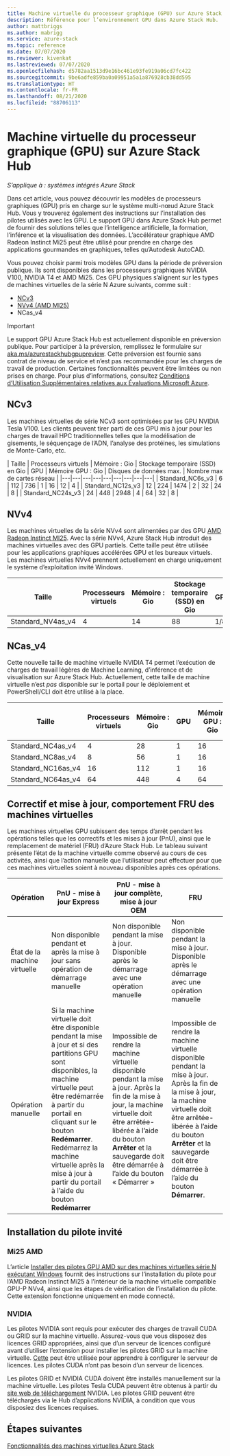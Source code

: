 ```yaml
---
title: Machine virtuelle du processeur graphique (GPU) sur Azure Stack Hub
description: Référence pour l’environnement GPU dans Azure Stack Hub.
author: mattbriggs
ms.author: mabrigg
ms.service: azure-stack
ms.topic: reference
ms.date: 07/07/2020
ms.reviewer: kivenkat
ms.lastreviewed: 07/07/2020
ms.openlocfilehash: d5782aa1513d9e16bc461e93fe919a06cd7fc422
ms.sourcegitcommit: 9be6adfe859ba0a09951a5a1a876928cb38dd595
ms.translationtype: HT
ms.contentlocale: fr-FR
ms.lasthandoff: 08/21/2020
ms.locfileid: "88706113"
---
```

# <a name="graphics-processing-unit-gpu-virtual-machine-vm-on-azure-stack-hub"></a>Machine virtuelle du processeur graphique (GPU) sur Azure Stack Hub

*S’applique à : systèmes intégrés Azure Stack*

Dans cet article, vous pouvez découvrir les modèles de processeurs graphiques (GPU) pris en charge sur le système multi-nœud Azure Stack Hub. Vous y trouverez également des instructions sur l’installation des pilotes utilisés avec les GPU. Le support GPU dans Azure Stack Hub permet de fournir des solutions telles que l’intelligence artificielle, la formation, l’inférence et la visualisation des données. L’accélérateur graphique AMD Radeon Instinct Mi25 peut être utilisé pour prendre en charge des applications gourmandes en graphiques, telles qu’Autodesk AutoCAD.

Vous pouvez choisir parmi trois modèles GPU dans la période de préversion publique. Ils sont disponibles dans les processeurs graphiques NVIDIA V100, NVIDIA T4 et AMD Mi25. Ces GPU physiques s’alignent sur les types de machines virtuelles de la série N Azure suivants, comme suit :
- [NCv3](https://docs.microsoft.com/azure/virtual-machines/ncv3-series)
- [NVv4 (AMD MI25)](https://docs.microsoft.com/azure/virtual-machines/nvv4-series)
- NCas_v4

> [!IMPORTANT]  
> Le support GPU Azure Stack Hub est actuellement disponible en préversion publique. Pour participer à la préversion, remplissez le formulaire sur [aka.ms/azurestackhubgpupreview](https://aka.ms/azurestackhubgpupreview).
> Cette préversion est fournie sans contrat de niveau de service et n’est pas recommandée pour les charges de travail de production. Certaines fonctionnalités peuvent être limitées ou non prises en charge. Pour plus d’informations, consultez [Conditions d’Utilisation Supplémentaires relatives aux Évaluations Microsoft Azure](https://azure.microsoft.com/support/legal/preview-supplemental-terms/).

## <a name="ncv3"></a>NCv3

Les machines virtuelles de série NCv3 sont optimisées par les GPU NVIDIA Tesla V100. Les clients peuvent tirer parti de ces GPU mis à jour pour les charges de travail HPC traditionnelles telles que la modélisation de gisements, le séquençage de l’ADN, l’analyse des protéines, les simulations de Monte-Carlo, etc. 

| Taille | Processeurs virtuels | Mémoire : Gio | Stockage temporaire (SSD) en Gio | GPU | Mémoire GPU : Gio | Disques de données max. | Nombre max de cartes réseau |
|---|---|---|---|---|---|---|---|---|
| Standard_NC6s_v3    | 6  | 112 | 736  | 1 | 16 | 12 | 4 |
| Standard_NC12s_v3   | 12 | 224 | 1474 | 2 | 32 | 24 | 8 |
| Standard_NC24s_v3   | 24 | 448 | 2948 | 4 | 64 | 32 | 8 |

## <a name="nvv4"></a>NVv4

Les machines virtuelles de la série NVv4 sont alimentées par des GPU [AMD Radeon Instinct MI25](https://www.amd.com/en/products/professional-graphics/instinct-MI25). Avec la série NVv4, Azure Stack Hub introduit des machines virtuelles avec des GPU partiels. Cette taille peut être utilisée pour les applications graphiques accélérées GPU et les bureaux virtuels. Les machines virtuelles NVv4 prennent actuellement en charge uniquement le système d’exploitation invité Windows. 

| Taille | Processeurs virtuels | Mémoire : Gio | Stockage temporaire (SSD) en Gio | GPU | Mémoire GPU : Gio | Disques de données max. | Nombre max de cartes réseau | 
| --- | --- | --- | --- | --- | --- | --- | --- |   
| Standard_NV4as_v4 |4 |14 |88 | 1/8 | 2 | 4 | 2 | 

## <a name="ncas_v4"></a>NCas_v4

Cette nouvelle taille de machine virtuelle NVIDIA T4 permet l’exécution de charges de travail légères de Machine Learning, d’inférence et de visualisation sur Azure Stack Hub. Actuellement, cette taille de machine virtuelle n’est *pas* disponible sur le portail pour le déploiement et PowerShell/CLI doit être utilisé à la place.


| Taille | Processeurs virtuels | Mémoire : Gio | GPU | Mémoire GPU : Gio | Disques de données max. | Nombre max de cartes réseau | 
| --- | --- | --- | --- | --- | --- | --- |
| Standard_NC4as_v4 |4 |28 | 1 | 16 | 8 | 4 | 
| Standard_NC8as_v4 |8 |56 | 1 | 16 | 16 | 8 | 
| Standard_NC16as_v4 |16 |112 | 1 | 16 | 32 | 8 | 
| Standard_NC64as_v4 |64 |448 | 4 | 64 | 32 | 8 | 


## <a name="patch-and-update-fru-behavior-of-vms"></a>Correctif et mise à jour, comportement FRU des machines virtuelles 

Les machines virtuelles GPU subissent des temps d’arrêt pendant les opérations telles que les correctifs et les mises à jour (PnU), ainsi que le remplacement de matériel (FRU) d’Azure Stack Hub. Le tableau suivant présente l’état de la machine virtuelle comme observé au cours de ces activités, ainsi que l’action manuelle que l’utilisateur peut effectuer pour que ces machines virtuelles soient à nouveau disponibles après ces opérations. 

| Opération | PnU - mise à jour Express | PnU - mise à jour complète, mise à jour OEM | FRU | 
| --- | --- | --- | --- | 
| État de la machine virtuelle  | Non disponible pendant et après la mise à jour sans opération de démarrage manuelle | Non disponible pendant la mise à jour. Disponible après le démarrage avec une opération manuelle | Non disponible pendant la mise à jour. Disponible après le démarrage avec une opération manuelle| 
| Opération manuelle | Si la machine virtuelle doit être disponible pendant la mise à jour et si des partitions GPU sont disponibles, la machine virtuelle peut être redémarrée à partir du portail en cliquant sur le bouton **Redémarrer**. Redémarrez la machine virtuelle après la mise à jour à partir du portail à l’aide du bouton **Redémarrer** | Impossible de rendre la machine virtuelle disponible pendant la mise à jour. Après la fin de la mise à jour, la machine virtuelle doit être arrêtée-libérée à l’aide du bouton **Arrêter** et la sauvegarde doit être démarrée à l’aide du bouton « Démarrer » | Impossible de rendre la machine virtuelle disponible pendant la mise à jour. Après la fin de la mise à jour, la machine virtuelle doit être arrêtée-libérée à l’aide du bouton **Arrêter** et la sauvegarde doit être démarrée à l’aide du bouton **Démarrer**.| 

## <a name="guest-driver-installation"></a>Installation du pilote invité 

### <a name="amd-mi25"></a>Mi25 AMD
L’article [Installer des pilotes GPU AMD sur des machines virtuelles série N exécutant Windows](https://docs.microsoft.com/azure/virtual-machines/windows/n-series-amd-driver-setup) fournit des instructions sur l’installation du pilote pour l’AMD Radeon Instinct Mi25 à l’intérieur de la machine virtuelle compatible GPU-P NVv4, ainsi que les étapes de vérification de l’installation du pilote. Cette extension fonctionne uniquement en mode connecté.

### <a name="nvidia"></a>NVIDIA

Les pilotes NVIDIA sont requis pour exécuter des charges de travail CUDA ou GRID sur la machine virtuelle. Assurez-vous que vous disposez des licences GRID appropriées, ainsi que d’un serveur de licences configuré avant d’utiliser l’extension pour installer les pilotes GRID sur la machine virtuelle. [Cette](https://docs.nvidia.com/grid/ls/latest/grid-license-server-user-guide/index.html) peut être utilisée pour apprendre à configurer le serveur de licences. Les pilotes CUDA n’ont pas besoin d’un serveur de licences.

Les pilotes GRID et NVIDIA CUDA doivent être installés manuellement sur la machine virtuelle. Les pilotes Tesla CUDA peuvent être obtenus à partir du [site web de téléchargement](https://www.nvidia.com/Download/index.aspx) NVIDIA. Les pilotes GRID peuvent être téléchargés via le Hub d’applications NVIDIA, à condition que vous disposiez des licences requises.

## <a name="next-steps"></a>Étapes suivantes 

[Fonctionnalités des machines virtuelles Azure Stack](azure-stack-vm-considerations.md) 

